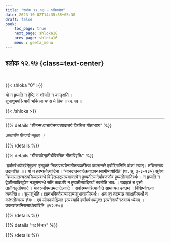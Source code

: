 ```yaml
---
title: "श्लोक १२.१७ - भक्तियोग"
date: 2023-10-02T14:35:35+05:30
draft: false
book:
    toc_page: true
    next_page: shloka18
    prev_page: shloka16
    menu : geeta_menu
---
```




## श्लोक १२.१७ {class=text-center}

<br/>

{{< shloka  "0"  >}}

यो न हृष्यति न द्वेष्टि न शोचति न काङ्क्षति ।     
शुभाशुभपरित्यागी भक्तिमान्यः स मे प्रियः ॥१२.१७॥

{{< /shloka >}}

---


{{% details "श्रीमन्मध्वाचार्यभगवत्पादाचर्य विरचित  गीताभाष्य" %}}

*आचार्येण टिप्पणी नकृतः ।*

{{% /details %}}



{{% details "श्रीराघवेन्द्रतीर्थविरचित गीताविवृतिः" %}}

'हर्षामर्षभयोदवेगै्मुक्त' इत्युक्ते निष्ठाप्रत्ययेनातीतत्वप्रतीत्या कालान्तरे
हर्षादिमानिति शंका स्यात्‌। तन्निरासाय तद्यनक्ति ॥। यो न हरष्यतौत्यादिना।
“नानद्यतनवत्क्रियाप्रबन्धसामौप्ययोरिति’ (पा. सू. ३-३-१३५) सूत्रेण
क्रियासातत्यरूपक्रियाप्रबन्धे विहितलट्‌प्रत्ययान्तत्वेन हूष्यतीत्यादेर्यावजजौवं
हुष्यतीत्यादिरर्थः । न हृष्यति न द्वेष्टीत्यादिखूपेण नञूसम्बन्धे सति कदाऽपि न
हुष्यतीत्यादिरर्थो भवतीति भावः । उदाहृतं च वृत्तौ तार्तीयतृतीयपादे ।
यावञ्जीवमन्नमदादित्यादि । सर्वारम्भपरित्यागौति सामान्यत उक्तम्‌ ।
विशिष्योक्त्या व्यनक्ति॥। शुभाशुभेति। ज्ञानभक्तिवैराग्याद्यन्यशुभत्यागीत्यर्थः।
अत एव तदन्यन्न कांक्षतीत्यर्थो न कांक्षतीत्यस्य ज्ञेयः । एवं लोकान्नोद्विजत
इत्यस्यापि हर्षामर्षभयमुक्त इत्यनेनापौनरुवत्यं ध्येयम्‌ ।
उक्तशंकानिरासार्थत्वादिति ॥१२.१७॥

{{% /details %}}



{{% details "पद विचार" %}}


{{% /details %}}
